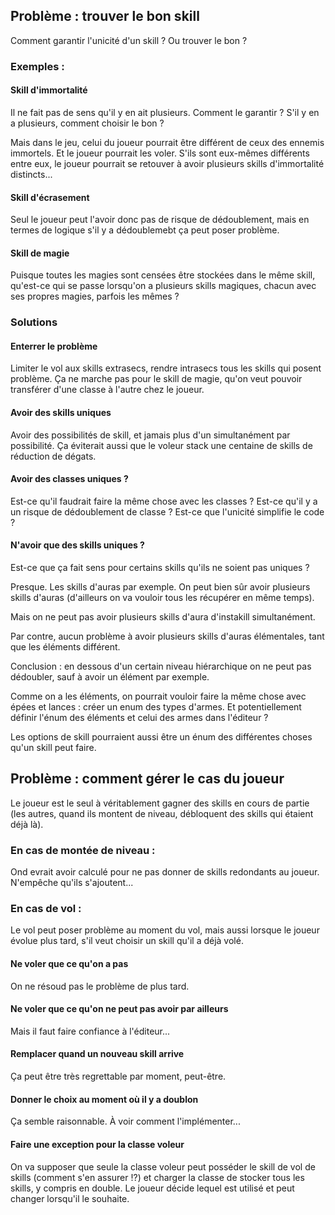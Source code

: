 ## Problème : trouver le bon skill

Comment garantir l'unicité d'un skill ? Ou trouver le bon ?

### Exemples :

#### Skill d'immortalité
Il ne fait pas de sens qu'il y en ait plusieurs.
Comment le garantir ? S'il y en a plusieurs, comment choisir le bon ?

Mais dans le jeu, celui du joueur pourrait être différent de ceux des ennemis immortels.
Et le joueur pourrait les voler. S'ils sont eux-mêmes différents entre eux, le joueur pourrait se retouver à avoir plusieurs skills d'immortalité distincts...

#### Skill d'écrasement

Seul le joueur peut l'avoir donc pas de risque de dédoublement, mais en termes de logique s'il y a dédoublemebt ça peut poser problème.

#### Skill de magie

Puisque toutes les magies sont censées être stockées dans le même skill, qu'est-ce qui se passe lorsqu'on a plusieurs skills magiques, chacun avec ses propres magies, parfois les mêmes ?

### Solutions

#### Enterrer le problème

Limiter le vol aux skills extrasecs, rendre intrasecs tous les skills qui posent problème.
Ça ne marche pas pour le skill de magie, qu'on veut pouvoir transférer d'une classe à l'autre chez le joueur.

#### Avoir des skills uniques

Avoir des possibilités de skill, et jamais plus d'un simultanément par possibilité.
Ça éviterait aussi que le voleur stack une centaine de skills de réduction de dégats.

#### Avoir des classes uniques ?

Est-ce qu'il faudrait faire la même chose avec les classes ?
Est-ce qu'il y a un risque de dédoublement de classe ?
Est-ce que l'unicité simplifie le code ?

#### N'avoir que des skills uniques ?

Est-ce que ça fait sens pour certains skills qu'ils ne soient pas uniques ?

Presque. Les skills d'auras par exemple.
On peut bien sûr avoir plusieurs skills d'auras (d'ailleurs on va vouloir tous les récupérer en même temps).

Mais on ne peut pas avoir plusieurs skills d'aura d'instakill simultanément.

Par contre, aucun problème à avoir plusieurs skills d'auras élémentales, tant que les éléments différent.

Conclusion : en dessous d'un certain niveau hiérarchique on ne peut pas dédoubler, sauf à avoir un élément par exemple.

Comme on a les éléments, on pourrait vouloir faire la même chose avec épées et lances : créer un enum des types d'armes.
Et potentiellement définir l'énum des éléments et celui des armes dans l'éditeur ?

Les options de skill pourraient aussi être un énum des différentes choses qu'un skill peut faire.

## Problème : comment gérer le cas du joueur

Le joueur est le seul à véritablement gagner des skills en cours de partie (les autres, quand ils montent de niveau, débloquent des skills qui étaient déjà là).

### En cas de montée de niveau :

Ond evrait avoir calculé pour ne pas donner de skills redondants au joueur. N'empêche qu'ils s'ajoutent...

### En cas de vol :

Le vol peut poser problème au moment du vol, mais aussi lorsque le joueur évolue plus tard, s'il veut choisir un skill qu'il a déjà volé.

#### Ne voler que ce qu'on a pas

On ne résoud pas le problème de plus tard.

#### Ne voler que ce qu'on ne peut pas avoir par ailleurs

Mais il faut faire confiance à l'éditeur...

#### Remplacer quand un nouveau skill arrive

Ça peut être très regrettable par moment, peut-être.

#### Donner le choix au moment où il y a doublon

Ça semble raisonnable. À voir comment l'implémenter...

#### Faire une exception pour la classe voleur

On va supposer que seule la classe voleur peut posséder le skill de vol de skills (comment s'en assurer !?) et charger la classe de stocker tous les skills, y compris en double. Le joueur décide lequel est utilisé et peut changer lorsqu'il le souhaite.
